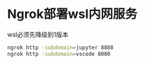 # Ngrok部署wsl内网服务

wsl必须先降级到1版本

```sh
ngrok http -subdomain=jupyter 8888
ngrok http -subdomain=vscode 8080
```


